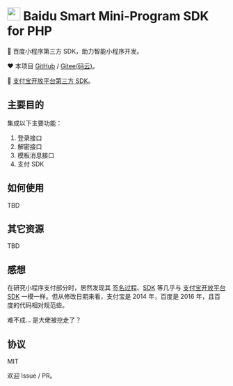 <img src="https://smartprogram.baidu.com/docs/img/logo.png" height="30px"> Baidu Smart Mini-Program SDK for PHP
==========

🐾 百度小程序第三方 SDK，助力智能小程序开发。

❤️ 本项目 [GitHub](https://github.com/wi1dcard/baidu-mini-program-sdk-php) / [Gitee(码云)](https://gitee.com/wi1dcard/baidu-mini-program-sdk-php)。

🎉 [支付宝开放平台第三方 SDK](https://github.com/wi1dcard/alipay-sdk-php)。

## 主要目的

集成以下主要功能：

1. 登录接口
2. 解密接口
3. 模板消息接口
4. 支付 SDK

## 如何使用

TBD

## 其它资源

TBD

## 感想

在研究小程序支付部分时，居然发现其 [签名过程](https://dianshang.baidu.com/platform/doclist/index.html#!/doc/nuomiplus_2_base/sign_v2.md)、[SDK](https://dianshang.baidu.com/platform/doclist/index.html#!/doc/nuomiplus_3_business/moneycourt/settle.md) 等几乎与 [支付宝开放平台 SDK](https://docs.open.alipay.com/54/103419/) 一模一样。但从修改日期来看，支付宝是 2014 年，百度是 2016 年，且百度的代码相对规范些。

难不成... 是大佬被挖走了？

## 协议

MIT

欢迎 Issue / PR。